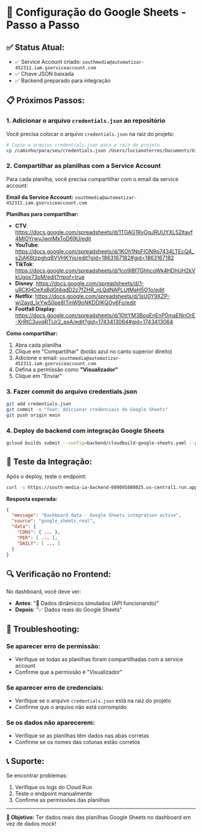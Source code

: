 # 🔧 Configuração do Google Sheets - Passo a Passo

## ✅ **Status Atual:**
- ✅ Service Account criado: `southmedia@automatizar-452311.iam.gserviceaccount.com`
- ✅ Chave JSON baixada
- ✅ Backend preparado para integração

## 📋 **Próximos Passos:**

### 1. **Adicionar o arquivo `credentials.json` ao repositório**

Você precisa colocar o arquivo `credentials.json` na raiz do projeto:

```bash
# Copie o arquivo credentials.json para a raiz do projeto
cp /caminho/para/seu/credentials.json /Users/lucianoterres/Documents/GitHub/south-media-ia/
```

### 2. **Compartilhar as planilhas com a Service Account**

Para cada planilha, você precisa compartilhar com o email da service account:

**Email da Service Account:** `southmedia@automatizar-452311.iam.gserviceaccount.com`

**Planilhas para compartilhar:**
- **CTV**: https://docs.google.com/spreadsheets/d/1TGAG1RyOqJRUUYXL52ltayf4MlOYrwvJwolMxToD69U/edit
- **YouTube**: https://docs.google.com/spreadsheets/d/1KOh1NpFION9q7434LTEcQ4_s2jAK6tzpghqBVVHKYjo/edit?gid=1863167182#gid=1863167182
- **TikTok**: https://docs.google.com/spreadsheets/d/1co9l8f7GhhcoWk4HDhUH2kVkUgox73oM/edit?rtpof=true
- **Disney**: https://docs.google.com/spreadsheets/d/1-uRCKHOeXsBdGt4qdD2z7fZHR_nLQdNAPLUtMaH5O1o/edit
- **Netflix**: https://docs.google.com/spreadsheets/d/1sU0Y9XZP-wi2ayd_IxYwS0pe8ITmW9oNKDDIKQOv6Fo/edit
- **Footfall Display**: https://docs.google.com/spreadsheets/d/10ttYM3BoqEnEnP0maENnOrE-XrRtC3uvqRTIJr2_pxA/edit?gid=1743413064#gid=1743413064

**Como compartilhar:**
1. Abra cada planilha
2. Clique em "Compartilhar" (botão azul no canto superior direito)
3. Adicione o email: `southmedia@automatizar-452311.iam.gserviceaccount.com`
4. Defina a permissão como **"Visualizador"**
5. Clique em "Enviar"

### 3. **Fazer commit do arquivo credentials.json**

```bash
git add credentials.json
git commit -m "feat: Adicionar credenciais do Google Sheets"
git push origin main
```

### 4. **Deploy do backend com integração Google Sheets**

```bash
gcloud builds submit --config=backend/cloudbuild-google-sheets.yaml --project=automatizar-452311
```

## 🧪 **Teste da Integração:**

Após o deploy, teste o endpoint:

```bash
curl -s https://south-media-ia-backend-609095880025.us-central1.run.app/api/dashboard/data
```

**Resposta esperada:**
```json
{
  "message": "Dashboard data - Google Sheets integration active",
  "source": "google_sheets_real",
  "data": {
    "CONS": { ... },
    "PER": [ ... ],
    "DAILY": [ ... ]
  }
}
```

## 🔍 **Verificação no Frontend:**

No dashboard, você deve ver:
- **Antes**: "🔄 Dados dinâmicos simulados (API funcionando)"
- **Depois**: "✅ Dados reais do Google Sheets"

## 🚨 **Troubleshooting:**

### Se aparecer erro de permissão:
- Verifique se todas as planilhas foram compartilhadas com a service account
- Confirme que a permissão é "Visualizador"

### Se aparecer erro de credenciais:
- Verifique se o arquivo `credentials.json` está na raiz do projeto
- Confirme que o arquivo não está corrompido

### Se os dados não aparecerem:
- Verifique se as planilhas têm dados nas abas corretas
- Confirme se os nomes das colunas estão corretos

## 📞 **Suporte:**

Se encontrar problemas:
1. Verifique os logs do Cloud Run
2. Teste o endpoint manualmente
3. Confirme as permissões das planilhas

---

**🎯 Objetivo:** Ter dados reais das planilhas Google Sheets no dashboard em vez de dados mock!